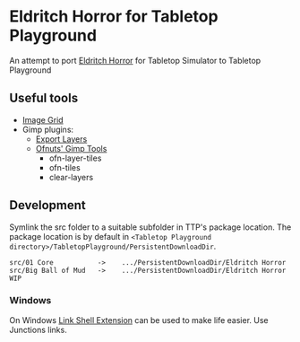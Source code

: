 # Eldritch Horror for Tabletop Playground

An attempt to port [Eldritch Horror](https://steamcommunity.com/sharedfiles/filedetails/?id=2075317062) for Tabletop Simulator to Tabletop Playground

## Useful tools

- [Image Grid](http://www.rw-designer.com/image-grid)
- Gimp plugins:
  - [Export Layers](https://khalim19.github.io/gimp-plugin-export-layers/)
  - [Ofnuts' Gimp Tools](https://sourceforge.net/projects/gimp-tools/files/scripts/)
    - ofn-layer-tiles
    - ofn-tiles
    - clear-layers

## Development

Symlink the src folder to a suitable subfolder in TTP's package location. The package location is by default in `<Tabletop Playground directory>/TabletopPlayground/PersistentDownloadDir`.

```
src/01 Core           ->    .../PersistentDownloadDir/Eldritch Horror
src/Big Ball of Mud   ->    .../PersistentDownloadDir/Eldritch Horror WIP
```

### Windows

On Windows [Link Shell Extension](https://schinagl.priv.at/nt/hardlinkshellext/hardlinkshellext.html) can be used to make life easier. Use Junctions links.
